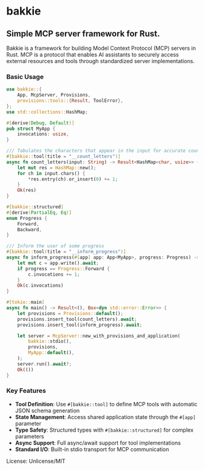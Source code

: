# bakkie

## Simple MCP server framework for Rust.

Bakkie is a framework for building Model Context Protocol (MCP) servers in Rust.
MCP is a protocol that enables AI assistants to securely access external resources
and tools through standardized server implementations.

### Basic Usage

```rust
use bakkie::{
    App, McpServer, Provisions,
    provisions::tools::{Result, ToolError},
};
use std::collections::HashMap;

#[derive(Debug, Default)]
pub struct MyApp {
    invocations: usize,
}

/// Tabulates the characters that appear in the input for accurate counting.
#[bakkie::tool(title = "__count_letters")]
async fn count_letters(input: String) -> Result<HashMap<char, usize>> {
    let mut res = HashMap::new();
    for ch in input.chars() {
        *res.entry(ch).or_insert(0) += 1;
    }
    Ok(res)
}

#[bakkie::structured]
#[derive(PartialEq, Eq)]
enum Progress {
    Forward,
    Backward,
}

/// Inform the user of some progress
#[bakkie::tool(title = "__inform_progress")]
async fn inform_progress(#[app] app: App<MyApp>, progress: Progress) -> Result<usize> {
    let mut c = app.write().await;
    if progress == Progress::Forward {
        c.invocations += 1;
    }
    Ok(c.invocations)
}

#[tokio::main]
async fn main() -> Result<(), Box<dyn std::error::Error>> {
    let provisions = Provisions::default();
    provisions.insert_tool(count_letters).await;
    provisions.insert_tool(inform_progress).await;

    let server = McpServer::new_with_provisions_and_application(
        bakkie::stdio(),
        provisions,
        MyApp::default(),
    );
    server.run().await?;
    Ok(())
}
```

### Key Features

- **Tool Definition**: Use `#[bakkie::tool]` to define MCP tools with automatic JSON schema generation
- **State Management**: Access shared application state through the `#[app]` parameter
- **Type Safety**: Structured types with `#[bakkie::structured]` for complex parameters
- **Async Support**: Full async/await support for tool implementations
- **Standard I/O**: Built-in stdio transport for MCP communication

License: Unlicense/MIT
